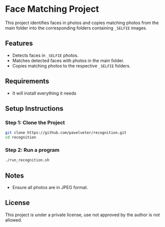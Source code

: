 # Face Matching Project

This project identifies faces in photos and copies matching photos from the main folder into the corresponding folders containing `_SELFIE` images.

## Features

- Detects faces in `_SELFIE` photos.
- Matches detected faces with photos in the main folder.
- Copies matching photos to the respective `_SELFIE` folders.

## Requirements

- It will install everything it needs

## Setup Instructions

### Step 1: Clone the Project

```bash
git clone https://github.com/pavelveter/recognition.git
cd recognition
```

### Step 2: Run a program

```bash
./run_recognition.sh
```

## Notes

- Ensure all photos are in JPEG format.

## License

This project is under a private license, use not approved by the author is not allowed.

